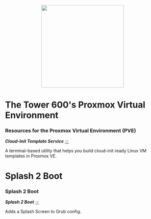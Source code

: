 <center><img src="https://thelittleflea.com/wp-content/uploads/2025/06/T600-Proxmox-Penguin-Trans-BG.webp" height=269></center>

# The Tower 600's Proxmox Virtual Environment
<h3><b>Resources for the Proxmox Virtual Environment (PVE)</b></h3>
<p><b><i>Cloud-Init Template Service</i></b> <a href="https://github.com/lcp2000/Proxmox/tree/main/Cloud-Init%20Template%20Service">☞</a></p>
<p>A terminal-based utility that helps you build cloud-init ready Linux VM templates in Proxmox VE.</p>

# Splash 2 Boot
<h3><b>Splash 2 Boot</b></h3>
<p><b><i>Splash 2 Boot</i></b> <a href="https://github.com/lcp2000/Proxmox/tree/main/splash2boot">☞</a></p>
<p>Adds a Splash Screen to Grub config.</p>
